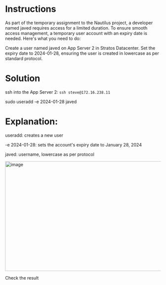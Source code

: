 # Instructions

As part of the temporary assignment to the Nautilus project, a developer named javed requires access for a limited duration. To ensure smooth access management, a temporary user account with an expiry date is needed. Here's what you need to do:

Create a user named javed on App Server 2 in Stratos Datacenter. Set the expiry date to 2024-01-28, ensuring the user is created in lowercase as per standard protocol.

# Solution

ssh into the App Server 2: `ssh steve@172.16.238.11`

sudo useradd -e 2024-01-28 javed

# Explanation:

useradd: creates a new user

-e 2024-01-28: sets the account's expiry date to January 28, 2024

javed: username, lowercase as per protocol

<img width="1380" height="356" alt="image" src="https://github.com/user-attachments/assets/379c5ed5-ec54-4cc0-99e8-39d2496affa3" />


Check the result 
